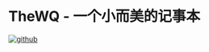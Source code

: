 # TheWQ - 一个小而美的记事本
[![github](https://img.shields.io/badge/github-snowdreams1006-brightgreen.svg)](https://github.com/ShellTurtle)
